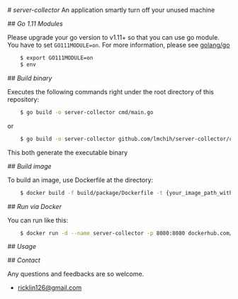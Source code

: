 # 

*# server-collector*
An application smartly turn off your unused machine

*## Go 1.11 Modules*

Please upgrade your go version to v1.11+ so that you can use go module. You have to set `GO111MODULE=on`. For more information, please see [golang/go](_https://github.com/golang/go/wiki/Modules_)
```sh
    $ export GO111MODULE=on
    $ env
```


*## Build binary*

Executes the following commands right under the root directory of this repository:
```sh
    $ go build -o server-collector cmd/main.go
```
or
```sh
    $ go build -o server-collector github.com/lmchih/server-collector/cmd
```

This both generate the executable binary


*## Build image*

To build an image, use Dockerfile at the directory:

```sh
    $ docker build -f build/package/Dockerfile -t {your_image_path_with_tags} .
```

*## Run via Docker*

You can run like this:
```sh
    $ docker run -d --name server-collector -p 8080:8080 dockerhub.com/lmchih/server-collector
```


*## Usage*



*## Contact*

Any questions and feedbacks are so welcome.
* ricklin126@gmail.com

